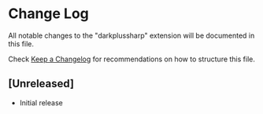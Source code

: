 # Change Log

All notable changes to the "darkplussharp" extension will be documented in this file.

Check [Keep a Changelog](http://keepachangelog.com/) for recommendations on how to structure this file.

## [Unreleased]

- Initial release
